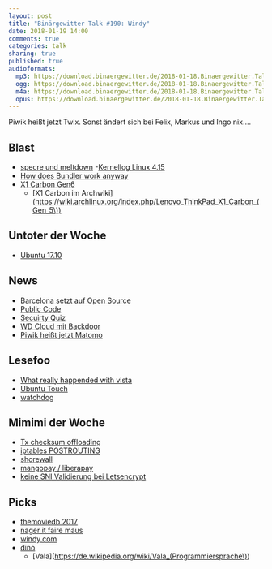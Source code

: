 ```yaml
---
layout: post
title: "Binärgewitter Talk #190: Windy"
date: 2018-01-19 14:00
comments: true
categories: talk
sharing: true
published: true
audioformats:
  mp3: https://download.binaergewitter.de/2018-01-18.Binaergewitter.Talk.190.mp3
  ogg: https://download.binaergewitter.de/2018-01-18.Binaergewitter.Talk.190.ogg
  m4a: https://download.binaergewitter.de/2018-01-18.Binaergewitter.Talk.190.m4a
  opus: https://download.binaergewitter.de/2018-01-18.Binaergewitter.Talk.190.opus
---
```

Piwik heißt jetzt Twix. Sonst ändert sich bei Felix, Markus und Ingo nix....

## Blast

- [specre und meltdown](https://www.golem.de/news/updates-wie-man-spectre-und-meltdown-loswird-1801-132125.html)
-[Kernellog Linux 4.15](https://www.heise.de/ct/artikel/Die-Neuerungen-von-Linux-4-15-3900646.html)
- [How does Bundler work anyway](https://www.youtube.com/watch?v=j2V-A8vvLP0)
- [X1 Carbon Gen6](https://www.golem.de/news/thinkpad-x1-carbon-gen6-im-hands-on-lenovos-business-ultrabook-kann-dolby-vision-1801-132073.html)
    * [X1 Carbon im Archwiki](https://wiki.archlinux.org/index.php/Lenovo_ThinkPad_X1_Carbon_(Gen_5\))

## Untoter der Woche

- [Ubuntu 17.10](https://www.heise.de/newsticker/meldung/Canonical-veroeffentlicht-Ubuntu-17-10-erneut-3937250.html)

## News

- [Barcelona setzt auf Open Source](https://www.heise.de/newsticker/meldung/Stadt-Barcelona-setzt-auf-Open-Source-und-Linux-3944797.html)
- [Public Code](https://publiccode.eu/de/)
- [Secuirty Quiz](https://www.heise.de/newsticker/meldung/Security-Quiz-Polizei-in-Taiwan-verteilt-infizierte-USB-Sticks-3940585.html)
- [WD Cloud mit Backdoor](https://www.techspot.com/news/72612-western-digital-cloud-drives-have-built-backdoor.html)
- [Piwik heißt jetzt Matomo](https://www.heise.de/newsticker/meldung/Webanalyse-Piwik-heisst-jetzt-Matomo-3937189.html)

## Lesefoo
- [What really happended with vista](https://blog.usejournal.com/what-really-happened-with-vista-an-insiders-retrospective-f713ee77c239)
- [Ubuntu Touch](https://www.heise.de/newsticker/meldung/Ubuntu-Touch-lernt-Android-Apps-auszufuehren-3927455.html)
- [watchdog](http://0pointer.de/blog/projects/watchdog.html)

## Mimimi der Woche
- [Tx checksum offloading](https://github.com/gregoryolsen/lxc-devuan/issues/1)
- [iptables POSTROUTING](https://github.com/lxc/lxc/blob/d1de8ddad1cdf403fe71f84efb231d4b5ad49716/config/init/common/lxc-net.in#L111)
- [shorewall](http://shorewall.net/)
- [mangopay / liberapay](https://www.mangopay.com/de/)
- [keine SNI Validierung bei Letsencrypt](https://www.heise.de/newsticker/meldung/Letsencrypt-sperrt-TLS-SNI-Domainvalidierung-3938738.html)


## Picks
- [themoviedb 2017](https://www.themoviedb.org/2017)
- [nager it faire maus](https://www.nager-it.de/)
- [windy.com](http://windy.com/)
- [dino](https://github.com/dino/dino)
    * [Vala](https://de.wikipedia.org/wiki/Vala_(Programmiersprache\))
